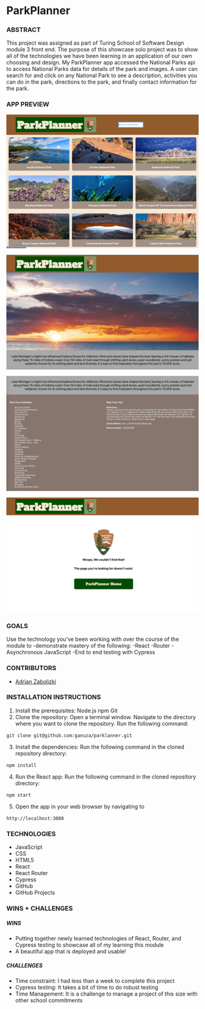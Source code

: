 # ParkPlanner


### **ABSTRACT**
This project was assigned as part of Turing School of Software Design module 3 front end.  The purpose of this showcase solo project was to show all of the technologies we have been learning in an application of our own choosing and design. My ParkPlanner app accessed the National Parks api to access National Parks data for details of the park and images.  A user can search for and click on any National Park to see a description, activities you can do in the park, directions to the park, and finally contact information for the park.

### **APP PREVIEW**	

![Alt text](image.png)

![Alt text](image-1.png)

![Alt text](image-2.png)

![Alt text](image-3.png)

### **GOALS**

Use the technology you’ve been working with over the course of the module to -demonstrate mastery of the following:
-React
-Router
-Asynchronous JavaScript
-End to end testing with Cypress

### **CONTRIBUTORS**

- [Adrian Zabolizki](https://github.com/ganuza) 

### **INSTALLATION INSTRUCTIONS**

1. Install the prerequisites:
  Node.js
  npm
  Git
2. Clone the repository:
  Open a terminal window.
  Navigate to the directory where you want to clone the repository.
  Run the following command:
  ```
  git clone git@github.com:ganuza/parklanner.git
  ```
3. Install the dependencies:
  Run the following command in the cloned repository directory:
  ```
  npm install
  ```
4. Run the React app:
  Run the following command in the cloned repository directory:
  ```
  npm start
  ```
5. Open the app in your web browser by navigating to 
  ```
  http://localhost:3000
  ```
### **TECHNOLOGIES**
- JavaScript
- CSS
- HTML5
- React
- React Router
- Cypress
- GitHub
- GitHub Projects

### **WINS + CHALLENGES**

##### WINS
- Putting together newly learned technologies of React, Router, and Cypress testing to showcase all of my learning this module
- A beautiful app that is deployed and usable!

##### CHALLENGES
- Time constraint:  I had less than a week to complete this project
- Cypress testing:  It takes a bit of time to do robust testing
- Time Management:  It is a challenge to manage a project of this size with other school commitments